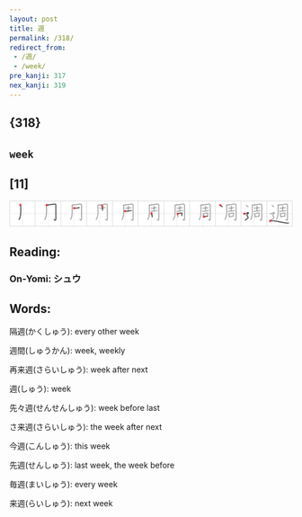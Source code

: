 ```yaml
---
layout: post
title: 週
permalink: /318/
redirect_from:
 - /週/
 - /week/
pre_kanji: 317
nex_kanji: 319
---
```


## {318}

## `week`

## [11]

<div class="stroke"><img src="../images/E980B1.png" /></div>

## Reading:

### On-Yomi: シュウ

## Words:

隔週(かくしゅう): every other week

週間(しゅうかん): week, weekly

再来週(さらいしゅう): week after next

週(しゅう): week

先々週(せんせんしゅう): week before last

さ来週(さらいしゅう): the week after next

今週(こんしゅう): this week

先週(せんしゅう): last week, the week before

毎週(まいしゅう): every week

来週(らいしゅう): next week
